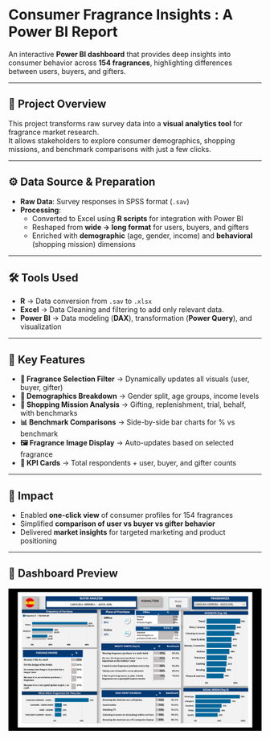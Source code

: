 # Consumer Fragrance Insights : A Power BI Report

An interactive **Power BI dashboard** that provides deep insights into consumer behavior across **154 fragrances**, highlighting differences between users, buyers, and gifters.  

---

## 📂 Project Overview  

This project transforms raw survey data into a **visual analytics tool** for fragrance market research.  
It allows stakeholders to explore consumer demographics, shopping missions, and benchmark comparisons with just a few clicks.  

---

## ⚙️ Data Source & Preparation  

- **Raw Data**: Survey responses in SPSS format (`.sav`)  
- **Processing**:  
  - Converted to Excel using **R scripts** for integration with Power BI  
  - Reshaped from **wide → long format** for users, buyers, and gifters  
  - Enriched with **demographic** (age, gender, income) and **behavioral** (shopping mission) dimensions  

---

## 🛠 Tools Used  

- **R** → Data conversion from `.sav` to `.xlsx`
- **Excel** → Data Cleaning and filtering to add only relevant data. 
- **Power BI** → Data modeling (**DAX**), transformation (**Power Query**), and visualization  

---

## 🔑 Key Features  

- **🔎 Fragrance Selection Filter** → Dynamically updates all visuals (user, buyer, gifter)  
- **👥 Demographics Breakdown** → Gender split, age groups, income levels  
- **🛒 Shopping Mission Analysis** → Gifting, replenishment, trial, behalf, with benchmarks  
- **📊 Benchmark Comparisons** → Side-by-side bar charts for % vs benchmark  
- **🖼 Fragrance Image Display** → Auto-updates based on selected fragrance  
- **📌 KPI Cards** → Total respondents + user, buyer, and gifter counts  

---

## 🚀 Impact  

- Enabled **one-click view** of consumer profiles for 154 fragrances  
- Simplified **comparison of user vs buyer vs gifter behavior**  
- Delivered **market insights** for targeted marketing and product positioning  

---

## 📸 Dashboard Preview  

![Dashboard Preview](Images/dashboard.png)



